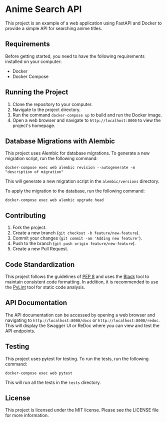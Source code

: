 # Anime Search API

This project is an example of a web application using FastAPI and Docker to provide a simple API for searching anime titles.

## Requirements

Before getting started, you need to have the following requirements installed on your computer:

- Docker
- Docker Compose

## Running the Project

1. Clone the repository to your computer.
2. Navigate to the project directory.
3. Run the command `docker-compose up` to build and run the Docker image.
4. Open a web browser and navigate to `http://localhost:8000` to view the project's homepage.

## Database Migrations with Alembic

This project uses Alembic for database migrations. To generate a new migration script, run the following command:

`docker-compose exec web alembic revision --autogenerate -m "description of migration"`

This will generate a new migration script in the `alembic/versions` directory.

To apply the migration to the database, run the following command:

`docker-compose exec web alembic upgrade head`

## Contributing

1. Fork the project.
2. Create a new branch (`git checkout -b feature/new-feature`).
3. Commit your changes (`git commit -am 'Adding new feature'`).
4. Push to the branch (`git push origin feature/new-feature`).
5. Create a new Pull Request.

## Code Standardization

This project follows the guidelines of [PEP 8](https://www.python.org/dev/peps/pep-0008/) and uses the [Black](https://github.com/psf/black) tool to maintain consistent code formatting. In addition, it is recommended to use the [PyLint](https://www.pylint.org/) tool for static code analysis.

## API Documentation

The API documentation can be accessed by opening a web browser and navigating to `http://localhost:8000/docs` or `http://localhost:8000/redoc`. This will display the Swagger UI or ReDoc where you can view and test the API endpoints.

## Testing

This project uses pytest for testing. To run the tests, run the following command:

`docker-compose exec web pytest`

This will run all the tests in the `tests` directory.

## License

This project is licensed under the MIT license. Please see the LICENSE file for more information.
